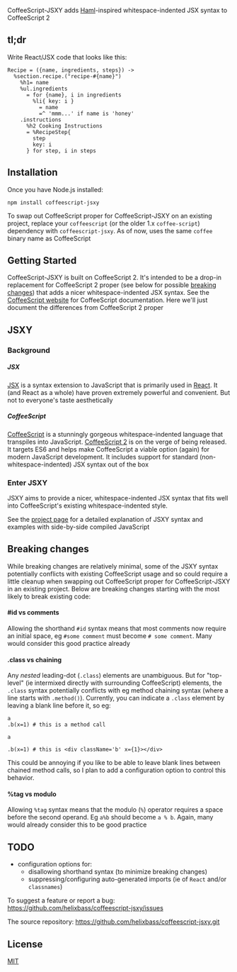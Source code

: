 CoffeeScript-JSXY adds [Haml](http://haml.info)-inspired whitespace-indented JSX syntax to CoffeeScript 2

## tl;dr
Write React/JSX code that looks like this:
```
Recipe = ({name, ingredients, steps}) ->
  %section.recipe.("recipe-#{name}")
    %h1= name
    %ul.ingredients
      = for {name}, i in ingredients
        %li{ key: i }
          = name
          =^ 'mmm...' if name is 'honey'
    .instructions
      %h2 Cooking Instructions
      = %RecipeStep{
        step
        key: i
      } for step, i in steps
```

## Installation

Once you have Node.js installed:

```shell
npm install coffeescript-jsxy
```

To swap out CoffeeScript proper for CoffeeScript-JSXY on an existing project, replace your `coffeescript` (or the older 1.x `coffee-script`) dependency with `coffeescript-jsxy`. As of now, uses the same `coffee` binary name as CoffeeScript

## Getting Started

CoffeeScript-JSXY is built on CoffeeScript 2.
It's intended to be a drop-in replacement for CoffeeScript 2 proper
(see below for possible [breaking changes](#breaking-changes))
that adds a nicer whitespace-indented JSX syntax.
See the [CoffeeScript website](http://coffeescript.org/v2) for CoffeeScript documentation.
Here we'll just document the differences from CoffeeScript 2 proper

## JSXY
### Background
##### JSX
[JSX](https://facebook.github.io/react/docs/introducing-jsx.html) is a syntax extension to JavaScript
that is primarily used in [React](https://facebook.github.io/react/).
It (and React as a whole) have proven extremely powerful and convenient.
But not to everyone's taste aesthetically
##### CoffeeScript
[CoffeeScript](http://coffeescript.org) is a stunningly gorgeous whitespace-indented language that transpiles into JavaScript.
[CoffeeScript 2](http://coffeescript.org/v2) is on the verge of being released.
It targets ES6 and helps make CoffeeScript a viable option (again) for modern JavaScript development.
It includes support for standard (non-whitespace-indented) JSX syntax out of the box

### Enter JSXY
JSXY aims to provide a nicer, whitespace-indented JSX syntax that fits well into
CoffeeScript's existing whitespace-indented style.

See the [project page](http://helixbass.net/projects/jsxy) for
a detailed explanation of JSXY syntax and examples with 
side-by-side compiled JavaScript

## Breaking changes
While breaking changes are relatively minimal,
some of the JSXY syntax potentially conflicts with existing CoffeeScript usage and so could require
a little cleanup when swapping out CoffeeScript proper for CoffeeScript-JSXY in an existing project.
Below are breaking changes starting with the most likely to break existing code:
#### #id vs comments
Allowing the shorthand `#id` syntax means that most comments now require an initial space, eg
`#some comment` must become `# some comment`.
Many would consider this good practice already
#### .class vs chaining
Any *nested* leading-dot (`.class`) elements are unambiguous.
But for "top-level" (ie intermixed directly with surrounding CoffeeScript) elements,
the `.class` syntax potentially conflicts with eg method chaining syntax (where a line starts with `.method()`).
Currently, you can indicate a `.class` element by leaving a blank line before it, so eg:
```
a
.b(x=1) # this is a method call

a

.b(x=1) # this is <div className='b' x={1}></div>
```
This could be annoying if you like to be able to leave blank lines between chained method calls,
so I plan to add a configuration option to control this behavior.
#### %tag vs modulo
Allowing `%tag` syntax means that the modulo (`%`) operator requires a space
before the second operand. Eg `a%b` should become `a % b`. Again, many would already consider
this to be good practice

## TODO
- configuration options for:
  - disallowing shorthand syntax (to minimize breaking changes)
  - suppressing/configuring auto-generated imports (ie of `React` and/or `classnames`)

To suggest a feature or report a bug: https://github.com/helixbass/coffeescript-jsxy/issues

The source repository: https://github.com/helixbass/coffeescript-jsxy.git

## License

[MIT](LICENSE)
